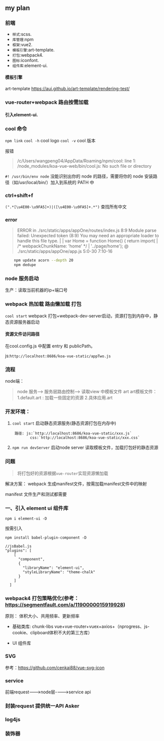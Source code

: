 ## my plan

### 前端

* `样式`:scss.
* `库管理`:npm
* `框架`:vue2.
* `模板引擎`:art-template.
* `打包`:webpack4.
* `图标`:iconfont.
* `组件库`:element-ui.


#### 模板引擎
art-template
https://aui.github.io/art-template/rendering-test/


### vue-router+webpack 路由按需加载

#### 引入element-ui.


### cool 命令

`npm link`
`cool -h` cool logo
`cool -v` cool 版本


报错
> /c/Users/wangpeng04/AppData/Roaming/npm/cool: line 1: /node_modules/koa-vue-web/bin/cool.js: No such file or directory

`#! /usr/bin/env node` 没能识别出你的 node 的路径，需要将你的 node 安装路径（如/usr/local/bin/）加入到系统的 PATH 中


### ctrl+shift+f 

`(".*[\u4E00-\u9FA5]+)|([\u4E00-\u9FA5]+.*")`  查找所有中文


### error

>ERROR in ./src/static/apps/appOne/routes/index.js 8:9
Module parse failed: Unexpected token (8:9)
You may need an appropriate loader to handle this file type.
| 
| var Home = function Home() {
>   return import(
|   /* webpackChunkName: 'home' */
|   '../page/home');
 @ ./src/static/apps/appOne/app.js 5:0-30 7:10-16

```bash
	npm update acorn --depth 20
	npm dedupe
```


### node 服务启动

生产：读取当前机器的ip+端口号

### webpack 热加载  路由懒加载 打包


`cool start` webpack 打包+webpack-dev-server启动，资源打包到内存中，静态资源服务器启动

#### 资源⽂件访问路径

在cool.config.js 中配置 entry 和 publicPath。

js:`http://localhost:8686/koa-vue-static/appTwo.js`


### 流程

node端：
> node 服务--> 服务层路由控制--> 读取view 中模板文件 art
>  art模板文件：1.default.art : 加载一些固定的资源
>      				 2.具体应用.art 

### 开发环境：
1. `cool start` 启动静态资源服务(静态资源打包在内存中)
  
        路径: js:`http://localhost:8686/koa-vue-static/xxx.js`
		       css:`http://localhost:8686/koa-vue-static/xxx.css`
2. `npm run devServer` 启动node server
			  读取模板文件，加载打包好的静态资源
    

### 问题
> 将打包好的资源根据`vue-router`实现资源懒加载

解决方案： webpack 生成manifest文件，按需加载manifest文件中的映射

manifest 文件生产和测试都需要


### 一、引入 element ui 组件库

`npm i element-ui -D`

按需引入

`npm install babel-plugin-component -D`


```
//jsBabel.js
"plugins": [
    [
      "component",
      {
        "libraryName": "element-ui",
        "styleLibraryName": "theme-chalk"
      }
    ]
  ]

```


### webpack4 打包策略优化(参考： https://segmentfault.com/a/1190000015919928)

原则： 体积大小、共用频率、更新频率


- 基础类库: chunk-libs 
  vue+vue-router+vuex+axios+（nprogress、js-cookie、clipboard体积不大的第三方库）

-	UI 组件库

### SVG 
参考：https://github.com/cenkai88/vue-svg-icon  


### service

前端request--->node层---->service api

### 封装request 提供统一API  Asker




### log4js







### 装饰器


  















































	